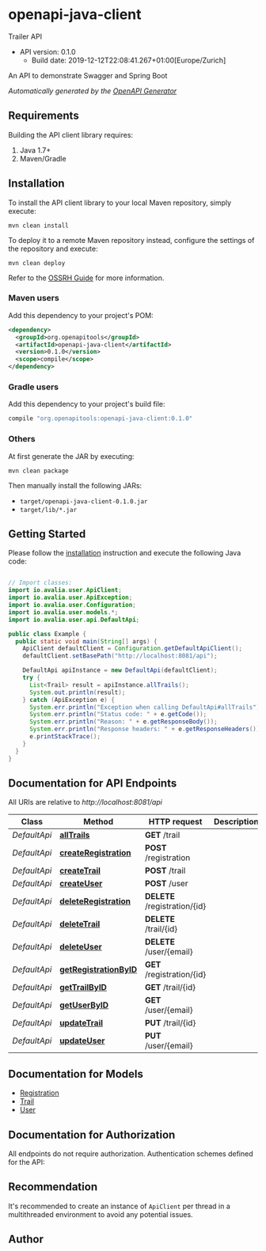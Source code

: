 # openapi-java-client

Trailer API
- API version: 0.1.0
  - Build date: 2019-12-12T22:08:41.267+01:00[Europe/Zurich]

An API to demonstrate Swagger and Spring Boot


*Automatically generated by the [OpenAPI Generator](https://openapi-generator.tech)*


## Requirements

Building the API client library requires:
1. Java 1.7+
2. Maven/Gradle

## Installation

To install the API client library to your local Maven repository, simply execute:

```shell
mvn clean install
```

To deploy it to a remote Maven repository instead, configure the settings of the repository and execute:

```shell
mvn clean deploy
```

Refer to the [OSSRH Guide](http://central.sonatype.org/pages/ossrh-guide.html) for more information.

### Maven users

Add this dependency to your project's POM:

```xml
<dependency>
  <groupId>org.openapitools</groupId>
  <artifactId>openapi-java-client</artifactId>
  <version>0.1.0</version>
  <scope>compile</scope>
</dependency>
```

### Gradle users

Add this dependency to your project's build file:

```groovy
compile "org.openapitools:openapi-java-client:0.1.0"
```

### Others

At first generate the JAR by executing:

```shell
mvn clean package
```

Then manually install the following JARs:

* `target/openapi-java-client-0.1.0.jar`
* `target/lib/*.jar`

## Getting Started

Please follow the [installation](#installation) instruction and execute the following Java code:

```java

// Import classes:
import io.avalia.user.ApiClient;
import io.avalia.user.ApiException;
import io.avalia.user.Configuration;
import io.avalia.user.models.*;
import io.avalia.user.api.DefaultApi;

public class Example {
  public static void main(String[] args) {
    ApiClient defaultClient = Configuration.getDefaultApiClient();
    defaultClient.setBasePath("http://localhost:8081/api");

    DefaultApi apiInstance = new DefaultApi(defaultClient);
    try {
      List<Trail> result = apiInstance.allTrails();
      System.out.println(result);
    } catch (ApiException e) {
      System.err.println("Exception when calling DefaultApi#allTrails");
      System.err.println("Status code: " + e.getCode());
      System.err.println("Reason: " + e.getResponseBody());
      System.err.println("Response headers: " + e.getResponseHeaders());
      e.printStackTrace();
    }
  }
}

```

## Documentation for API Endpoints

All URIs are relative to *http://localhost:8081/api*

Class | Method | HTTP request | Description
------------ | ------------- | ------------- | -------------
*DefaultApi* | [**allTrails**](docs/DefaultApi.md#allTrails) | **GET** /trail | 
*DefaultApi* | [**createRegistration**](docs/DefaultApi.md#createRegistration) | **POST** /registration | 
*DefaultApi* | [**createTrail**](docs/DefaultApi.md#createTrail) | **POST** /trail | 
*DefaultApi* | [**createUser**](docs/DefaultApi.md#createUser) | **POST** /user | 
*DefaultApi* | [**deleteRegistration**](docs/DefaultApi.md#deleteRegistration) | **DELETE** /registration/{id} | 
*DefaultApi* | [**deleteTrail**](docs/DefaultApi.md#deleteTrail) | **DELETE** /trail/{id} | 
*DefaultApi* | [**deleteUser**](docs/DefaultApi.md#deleteUser) | **DELETE** /user/{email} | 
*DefaultApi* | [**getRegistrationByID**](docs/DefaultApi.md#getRegistrationByID) | **GET** /registration/{id} | 
*DefaultApi* | [**getTrailByID**](docs/DefaultApi.md#getTrailByID) | **GET** /trail/{id} | 
*DefaultApi* | [**getUserByID**](docs/DefaultApi.md#getUserByID) | **GET** /user/{email} | 
*DefaultApi* | [**updateTrail**](docs/DefaultApi.md#updateTrail) | **PUT** /trail/{id} | 
*DefaultApi* | [**updateUser**](docs/DefaultApi.md#updateUser) | **PUT** /user/{email} | 


## Documentation for Models

 - [Registration](docs/Registration.md)
 - [Trail](docs/Trail.md)
 - [User](docs/User.md)


## Documentation for Authorization

All endpoints do not require authorization.
Authentication schemes defined for the API:

## Recommendation

It's recommended to create an instance of `ApiClient` per thread in a multithreaded environment to avoid any potential issues.

## Author



